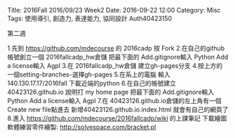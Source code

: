 Title: 2016Fall 2016/09/23 Week2
Date: 2016-09-22 12:00
Category: Misc
Tags: 使用導引, 創造力, 表達能力, 協同設計
Auth40423150


 第二週

 1.先到 https://github.com/mdecourse 的 2016cadp 按 Fork
2.在自己的github帳號創立一個 2016fallcadp_hw倉儲 把最下面的 Add.gitignore輸入 Python Add a license輸入 Agpl
3.在 2016fallcadp_hw倉儲 建立gh-pages分支
4.按上方的一個setting-branches-選擇gh-pages
5.在系上的電腦 輸入 140.130.17.17/2016fall 下載近端的python
6.在自己的帳號建立 40423126.github.io 說明打 my home page 把最下面的 Add.gitignore輸入 Python Add a license輸入 Agpl
7.在 40423126.github.io倉儲的左上角有一個 Create new file點進去 新增40423126.github.io.index.html 就會有自己的網頁了
8.進入 https://github.com/mdecourse/2016fallcadp/wiki 的上課筆記 
下載繪圖軟體練習零件繪製: http://solvespace.com/bracket.pl